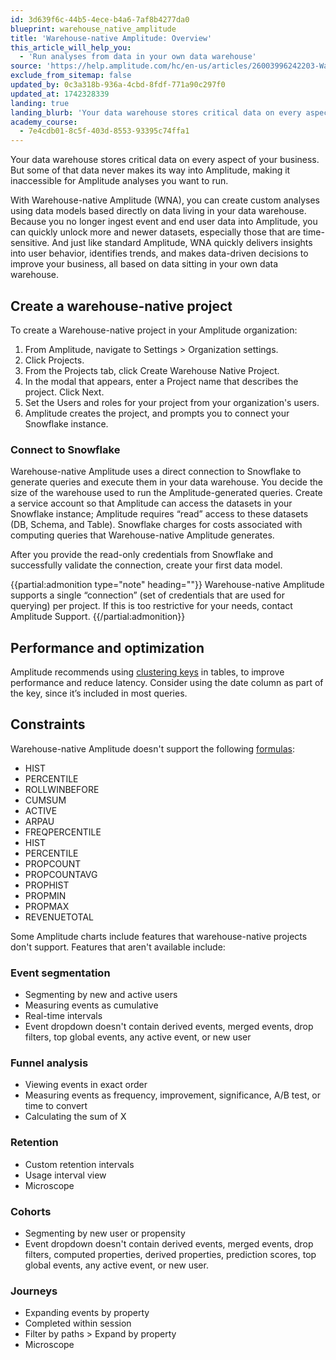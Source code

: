 ```yaml
---
id: 3d639f6c-44b5-4ece-b4a6-7af8b4277da0
blueprint: warehouse_native_amplitude
title: 'Warehouse-native Amplitude: Overview'
this_article_will_help_you:
  - 'Run analyses from data in your own data warehouse'
source: 'https://help.amplitude.com/hc/en-us/articles/26003996242203-Warehouse-native-Amplitude-Run-analyses-from-data-in-your-own-data-warehouse'
exclude_from_sitemap: false
updated_by: 0c3a318b-936a-4cbd-8fdf-771a90c297f0
updated_at: 1742328339
landing: true
landing_blurb: 'Your data warehouse stores critical data on every aspect of your business.'
academy_course:
  - 7e4cdb01-8c5f-403d-8553-93395c74ffa1
---
```

Your data warehouse stores critical data on every aspect of your business. But some of that data never makes its way into Amplitude, making it inaccessible for Amplitude analyses you want to run.

With Warehouse-native Amplitude (WNA), you can create custom analyses using data models based directly on data living in your data warehouse. Because you no longer ingest event and end user data into Amplitude, you can quickly unlock more and newer datasets, especially those that are time-sensitive. And just like standard Amplitude, WNA quickly delivers insights into user behavior, identifies trends, and makes data-driven decisions to improve your business, all based on data sitting in your own data warehouse.

## Create a warehouse-native project

To create a Warehouse-native project in your Amplitude organization: 

1. From Amplitude, navigate to Settings > Organization settings.
2. Click Projects.
3. From the Projects tab, click Create Warehouse Native Project.
4. In the modal that appears, enter a Project name that describes the project. Click Next.
5. Set the Users and roles for your project from your organization's users.
6. Amplitude creates the project, and prompts you to connect your Snowflake instance.

### Connect to Snowflake

Warehouse-native Amplitude uses a direct connection to Snowflake to generate queries and execute them in your data warehouse. You decide the size of the warehouse used to run the Amplitude-generated queries. Create a service account so that Amplitude can access the datasets in your Snowflake instance; Amplitude requires “read” access to these datasets (DB, Schema, and Table). Snowflake charges for costs associated with computing queries that Warehouse-native Amplitude generates.

After you provide the read-only credentials from Snowflake and successfully validate the connection, create your first data model.

{{partial:admonition type="note" heading=""}}
Warehouse-native Amplitude supports a single “connection” (set of credentials that are used for querying) per project. If this is too restrictive for your needs, contact Amplitude Support.
{{/partial:admonition}}

## Performance and optimization

Amplitude recommends using [clustering keys](https://docs.snowflake.com/en/user-guide/tables-clustering-keys) in tables, to improve performance and reduce latency. Consider using the date column as part of the key, since it’s included in most queries.

## Constraints

Warehouse-native Amplitude doesn't support the following [formulas](/docs/analytics/charts/event-segmentation/event-segmentation-custom-formulas#list-of-available-formulas):

* HIST
* PERCENTILE
* ROLLWINBEFORE
* CUMSUM
* ACTIVE
* ARPAU
* FREQPERCENTILE
* HIST
* PERCENTILE
* PROPCOUNT
* PROPCOUNTAVG
* PROPHIST
* PROPMIN
* PROPMAX
* REVENUETOTAL

Some Amplitude charts include features that warehouse-native projects don't support. Features that aren't available include:

### Event segmentation

* Segmenting by new and active users
* Measuring events as cumulative
* Real-time intervals
* Event dropdown doesn't contain derived events, merged events, drop filters, top global events, any active event, or new user

### Funnel analysis

* Viewing events in exact order
* Measuring events as frequency, improvement, significance, A/B test, or time to convert
* Calculating the sum of X

### Retention

* Custom retention intervals
* Usage interval view
* Microscope

### Cohorts

* Segmenting by new user or propensity
* Event dropdown doesn't contain derived events, merged events, drop filters, computed properties, derived properties, prediction scores, top global events, any active event, or new user.

### Journeys

* Expanding events by property
* Completed within session
* Filter by paths > Expand by property
* Microscope